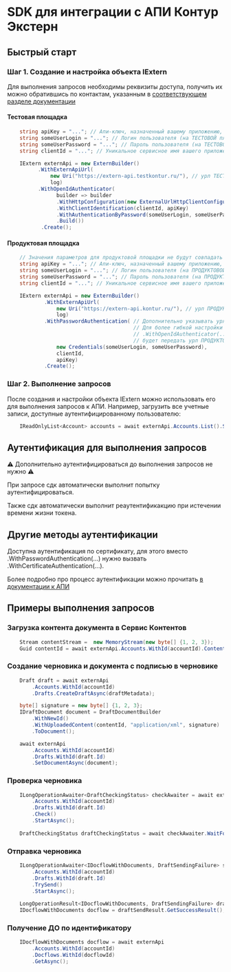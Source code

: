 # SDK для интеграции с АПИ Контур Экстерн

## Быстрый старт

### Шаг 1. Создание и настройка объекта IExtern

Для выполнения запросов необходимы реквизиты доступа, получить их можно обратившись по контактам, указанным в [соответствующем разделе  документации](https://developer.kontur.ru/Docs/extern-api/auth_oidc/api-key.html)

#### Тестовая площадка

```csharp
    string apiKey = "..."; // Апи-ключ, назначенный вашему приложению, для использования на ТЕСТОВОЙ площадке
    string someUserLogin = "..."; // Логин пользователя (на ТЕСТОВОЙ площадке), от имени которого выполняется аутентификация
    string someUserPassword = "..."; // Пароль пользователя (на ТЕСТОВОЙ площадке), от имени которого выполняется аутентификация
    string clientId = "..."; // Уникальное сервисное имя вашего приложения (на ТЕСТОВОЙ площадке)

    IExtern externApi = new ExternBuilder()
          .WithExternApiUrl(
              new Uri("https://extern-api.testkontur.ru/"), // урл ТЕСТОВОЙ площадки апи Экстерна
              log)
          .WithOpenIdAuthenticator(
                builder => builder
                .WithHttpConfiguration(new ExternalUrlHttpClientConfiguration("https://identity.testkontur.ru")) // урл ТЕСТОВОЙ площадки сервиса аутентификации
                .WithClientIdentification(clientId, apiKey)
                .WithAuthenticationByPassword(someUserLogin, someUserPassword)
                .Build())                
           .Create();
```   
           
#### Продуктовая площадка

```csharp
    // Значения параметров для продуктовой площадки не будут совпадать с аналогичными значениями для тестовой площадки
    string apiKey = "..."; // Апи-ключ, назначенный вашему приложению, для использования на ПРОДУКТОВОЙ площадке
    string someUserLogin = "..."; // Логин пользователя (на ПРОДУКТОВОЙ площадке), от имени которого выполняется аутентификация
    string someUserPassword = "..."; // Пароль пользователя (на ПРОДУКТОВОЙ площадке), от имени которого выполняется аутентификация
    string clientId = "..."; // Уникальное сервисное имя вашего приложения (на ПРОДУКТОВОЙ площадке)

    IExtern externApi = new ExternBuilder()
            .WithExternApiUrl(
                new Uri("https://extern-api.kontur.ru/"), // урл ПРОДУКТОВОЙ площадки апи Экстерна
                log)
            .WithPasswordAuthentication( // Дополнительно указывать урл ПРОДУКТОВОЙ площадки сервиса аутентификации не нужно, его значение используется по умолчанию.
                                         // Для более гибкой настройки процесса аутентификации вместо вызова .WithPasswordAuthentication(...) можно воспользоваться
                                         // .WithOpenIdAuthenticator(...), аналогично примеру для тестовой площадки. В этом случае в .WithHttpConfiguration(...) нужно
                                         // будет передать урл ПРОДУКТОВОЙ площадки сервиса аутентификации - "https://identity.kontur.ru"
                new Credentials(someUserLogin, someUserPassword),
                clientId,
                apiKey)
            .Create();
```
            
### Шаг 2. Выполнение запросов

После создания и настройки объекта IExtern можно использовать его для выполнения запросов к АПИ. Например, загрузить все учетные записи, доступные аутентифицированному пользователю:

```csharp
    IReadOnlyList<Account> accounts = await externApi.Accounts.List().SliceBy(100).LoadAllAsync();
```

## Аутентификация для выполнения запросов
:warning: Дополнительно аутентифицироваться до выполнения запросов не нужно :warning:


При запросе сдк автоматически выполнит попытку аутентифицироваться.


Также сдк автоматически выполнит реаутентификакцию при истечении времени жизни токена. 

## Другие методы аутентификации

Доступна аутентификация по сертификату, для этого вместо .WithPasswordAuthentication(...) нужно вызвать  .WithCertificateAuthentication(...).

Более подробно про процесс аутентификации можно прочитать [ в документации к АПИ](https://developer.kontur.ru/Docs/extern-api/index.html)

## Примеры выполнения запросов

### Загрузка контента документа в Сервис Контентов

```csharp
    Stream contentStream =  new MemoryStream(new byte[] {1, 2, 3});
    Guid contentId = await externApi.Accounts.WithId(accountId).Contents.UploadAsync(contentStream);
```

### Создание черновика и документа с подписью в черновике

```csharp
    Draft draft = await externApi
        .Accounts.WithId(accountId)
        .Drafts.CreateDraftAsync(draftMetadata);

    byte[] signature = new byte[] {1, 2, 3};
    IDraftDocument document = DraftDocumentBuilder
        .WithNewId()
        .WithUploadedContent(contentId, "application/xml", signature)
        .ToDocument();

    await externApi
        .Accounts.WithId(accountId)
        .Drafts.WithId(draft.Id)
        .SetDocumentAsync(document);
```

### Проверка черновика

```csharp
    ILongOperationAwaiter<DraftCheckingStatus> checkAwaiter = await externApi
        .Accounts.WithId(accountId)
        .Drafts.WithId(draft.Id)
        .Check()
        .StartAsync();
    
    DraftCheckingStatus draftCheckingStatus = await checkAwaiter.WaitForCompletion();
```

### Отправка черновика

```csharp
    ILongOperationAwaiter<IDocflowWithDocuments, DraftSendingFailure> sendAwaiter = await externApi
        .Accounts.WithId(accountId)
        .Drafts.WithId(draft.Id)
        .TrySend()
        .StartAsync();
    
    LongOperationResult<IDocflowWithDocuments, DraftSendingFailure> draftSendResult = await sendAwaiter.WaitForSuccessOrFailure();
    IDocflowWithDocuments docflow = draftSendResult.GetSuccessResult();
```

### Получение ДО по идентификатору

```csharp
    IDocflowWithDocuments docflow = await externApi
        .Accounts.WithId(accountId)
        .Docflows.WithId(docflowId)
        .GetAsync();
```